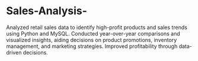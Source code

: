 # Sales-Analysis-
Analyzed retail sales data to identify high-profit products and sales trends using Python and MySQL. Conducted year-over-year comparisons and visualized insights, aiding decisions on product promotions, inventory management, and marketing strategies. Improved profitability through data-driven decisions.
